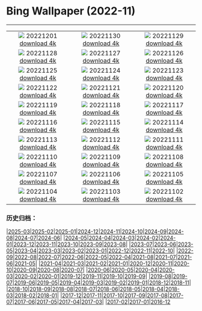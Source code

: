 # Bing Wallpaper (2022-11)
**************
| | | |
| :----: | :----: | :----: |
| ![](https://www.bing.com/th?id=OHR.AntarcticaDay_EN-IN4515439418_1920x1080.jpg) 20221201 [download 4k](https://www.bing.com/th?id=OHR.AntarcticaDay_EN-IN4515439418_UHD.jpg) | ![](https://www.bing.com/th?id=OHR.KhaliyaTopTrek_EN-IN6085442535_1920x1080.jpg) 20221130 [download 4k](https://www.bing.com/th?id=OHR.KhaliyaTopTrek_EN-IN6085442535_UHD.jpg) | ![](https://www.bing.com/th?id=OHR.HeronGiving_EN-IN3807811033_1920x1080.jpg) 20221129 [download 4k](https://www.bing.com/th?id=OHR.HeronGiving_EN-IN3807811033_UHD.jpg) |
| ![](https://www.bing.com/th?id=OHR.RedPlanetDay_EN-IN3181768065_1920x1080.jpg) 20221128 [download 4k](https://www.bing.com/th?id=OHR.RedPlanetDay_EN-IN3181768065_UHD.jpg) | ![](https://www.bing.com/th?id=OHR.Cecropia_EN-IN6595144388_1920x1080.jpg) 20221127 [download 4k](https://www.bing.com/th?id=OHR.Cecropia_EN-IN6595144388_UHD.jpg) | ![](https://www.bing.com/th?id=OHR.VidhanaSoudha_EN-IN5543965189_1920x1080.jpg) 20221126 [download 4k](https://www.bing.com/th?id=OHR.VidhanaSoudha_EN-IN5543965189_UHD.jpg) |
| ![](https://www.bing.com/th?id=OHR.OliveTreeDay_EN-IN2858135320_1920x1080.jpg) 20221125 [download 4k](https://www.bing.com/th?id=OHR.OliveTreeDay_EN-IN2858135320_UHD.jpg) | ![](https://www.bing.com/th?id=OHR.RovinjCroatia_EN-IN5575438445_1920x1080.jpg) 20221124 [download 4k](https://www.bing.com/th?id=OHR.RovinjCroatia_EN-IN5575438445_UHD.jpg) | ![](https://www.bing.com/th?id=OHR.HelianthusAnnuus_EN-IN4868983337_1920x1080.jpg) 20221123 [download 4k](https://www.bing.com/th?id=OHR.HelianthusAnnuus_EN-IN4868983337_UHD.jpg) |
| ![](https://www.bing.com/th?id=OHR.Waterleidingduinen_EN-IN4295260812_1920x1080.jpg) 20221122 [download 4k](https://www.bing.com/th?id=OHR.Waterleidingduinen_EN-IN4295260812_UHD.jpg) | ![](https://www.bing.com/th?id=OHR.FIFA2022_EN-IN0747471587_1920x1080.jpg) 20221121 [download 4k](https://www.bing.com/th?id=OHR.FIFA2022_EN-IN0747471587_UHD.jpg) | ![](https://www.bing.com/th?id=OHR.LandartPainting_EN-IN7351909485_1920x1080.jpg) 20221120 [download 4k](https://www.bing.com/th?id=OHR.LandartPainting_EN-IN7351909485_UHD.jpg) |
| ![](https://www.bing.com/th?id=OHR.ZNPVR_EN-IN9994229994_1920x1080.jpg) 20221119 [download 4k](https://www.bing.com/th?id=OHR.ZNPVR_EN-IN9994229994_UHD.jpg) | ![](https://www.bing.com/th?id=OHR.IslamicArt_EN-IN9111194134_1920x1080.jpg) 20221118 [download 4k](https://www.bing.com/th?id=OHR.IslamicArt_EN-IN9111194134_UHD.jpg) | ![](https://www.bing.com/th?id=OHR.McKenzieRiverTrail_EN-IN1387365715_1920x1080.jpg) 20221117 [download 4k](https://www.bing.com/th?id=OHR.McKenzieRiverTrail_EN-IN1387365715_UHD.jpg) |
| ![](https://www.bing.com/th?id=OHR.Unesco50_EN-IN0976809645_1920x1080.jpg) 20221116 [download 4k](https://www.bing.com/th?id=OHR.Unesco50_EN-IN0976809645_UHD.jpg) | ![](https://www.bing.com/th?id=OHR.LontraCanadensis_EN-IN0625737183_1920x1080.jpg) 20221115 [download 4k](https://www.bing.com/th?id=OHR.LontraCanadensis_EN-IN0625737183_UHD.jpg) | ![](https://www.bing.com/th?id=OHR.SanGiovanni_EN-IN0204571624_1920x1080.jpg) 20221114 [download 4k](https://www.bing.com/th?id=OHR.SanGiovanni_EN-IN0204571624_UHD.jpg) |
| ![](https://www.bing.com/th?id=OHR.FosterCoveredBridge_EN-IN9279266132_1920x1080.jpg) 20221113 [download 4k](https://www.bing.com/th?id=OHR.FosterCoveredBridge_EN-IN9279266132_UHD.jpg) | ![](https://www.bing.com/th?id=OHR.HainesEagle_EN-IN9562184202_1920x1080.jpg) 20221112 [download 4k](https://www.bing.com/th?id=OHR.HainesEagle_EN-IN9562184202_UHD.jpg) | ![](https://www.bing.com/th?id=OHR.MountAbu_EN-IN9235554332_1920x1080.jpg) 20221111 [download 4k](https://www.bing.com/th?id=OHR.MountAbu_EN-IN9235554332_UHD.jpg) |
| ![](https://www.bing.com/th?id=OHR.BadLightning_EN-IN8659016190_1920x1080.jpg) 20221110 [download 4k](https://www.bing.com/th?id=OHR.BadLightning_EN-IN8659016190_UHD.jpg) | ![](https://www.bing.com/th?id=OHR.HedgehogNest_EN-IN8074931663_1920x1080.jpg) 20221109 [download 4k](https://www.bing.com/th?id=OHR.HedgehogNest_EN-IN8074931663_UHD.jpg) | ![](https://www.bing.com/th?id=OHR.GoldenTemplePunjab_EN-IN9163263543_1920x1080.jpg) 20221108 [download 4k](https://www.bing.com/th?id=OHR.GoldenTemplePunjab_EN-IN9163263543_UHD.jpg) |
| ![](https://www.bing.com/th?id=OHR.CrestedButteEclispe_EN-IN9293713189_1920x1080.jpg) 20221107 [download 4k](https://www.bing.com/th?id=OHR.CrestedButteEclispe_EN-IN9293713189_UHD.jpg) | ![](https://www.bing.com/th?id=OHR.MarathonSunday_EN-IN5943628545_1920x1080.jpg) 20221106 [download 4k](https://www.bing.com/th?id=OHR.MarathonSunday_EN-IN5943628545_UHD.jpg) | ![](https://www.bing.com/th?id=OHR.Trossachs_EN-IN4509616425_1920x1080.jpg) 20221105 [download 4k](https://www.bing.com/th?id=OHR.Trossachs_EN-IN4509616425_UHD.jpg) |
| ![](https://www.bing.com/th?id=OHR.Deities_EN-IN6823352594_1920x1080.jpg) 20221104 [download 4k](https://www.bing.com/th?id=OHR.Deities_EN-IN6823352594_UHD.jpg) | ![](https://www.bing.com/th?id=OHR.AmboseliBioshere_EN-IN7057422618_1920x1080.jpg) 20221103 [download 4k](https://www.bing.com/th?id=OHR.AmboseliBioshere_EN-IN7057422618_UHD.jpg) | ![](https://www.bing.com/th?id=OHR.TeaPlantationsMunnar_EN-IN6708509609_1920x1080.jpg) 20221102 [download 4k](https://www.bing.com/th?id=OHR.TeaPlantationsMunnar_EN-IN6708509609_UHD.jpg) |

### 历史归档：

|[2025-03](/../2025-03/2025-03.md)|[2025-02](/../2025-02/2025-02.md)|[2025-01](/../2025-01/2025-01.md)|[2024-12](/../2024-12/2024-12.md)|[2024-11](/../2024-11/2024-11.md)|[2024-10](/../2024-10/2024-10.md)|[2024-09](/../2024-09/2024-09.md)|[2024-08](/../2024-08/2024-08.md)|[2024-07](/../2024-07/2024-07.md)|[2024-06](/../2024-06/2024-06.md)|
|[2024-05](/../2024-05/2024-05.md)|[2024-04](/../2024-04/2024-04.md)|[2024-03](/../2024-03/2024-03.md)|[2024-02](/../2024-02/2024-02.md)|[2024-01](/../2024-01/2024-01.md)|[2023-12](/../2023-12/2023-12.md)|[2023-11](/../2023-11/2023-11.md)|[2023-10](/../2023-10/2023-10.md)|[2023-09](/../2023-09/2023-09.md)|[2023-08](/../2023-08/2023-08.md)|
|[2023-07](/../2023-07/2023-07.md)|[2023-06](/../2023-06/2023-06.md)|[2023-05](/../2023-05/2023-05.md)|[2023-04](/../2023-04/2023-04.md)|[2023-03](/../2023-03/2023-03.md)|[2023-02](/../2023-02/2023-02.md)|[2023-01](/../2023-01/2023-01.md)|[2022-12](/../2022-12/2022-12.md)|[2022-11](/2022-11.md)|[2022-10](/../2022-10/2022-10.md)|
|[2022-09](/../2022-09/2022-09.md)|[2022-08](/../2022-08/2022-08.md)|[2022-07](/../2022-07/2022-07.md)|[2022-06](/../2022-06/2022-06.md)|[2022-05](/../2022-05/2022-05.md)|[2022-04](/../2022-04/2022-04.md)|[2021-08](/../2021-08/2021-08.md)|[2021-07](/../2021-07/2021-07.md)|[2021-06](/../2021-06/2021-06.md)|[2021-05](/../2021-05/2021-05.md)|
|[2021-04](/../2021-04/2021-04.md)|[2021-03](/../2021-03/2021-03.md)|[2021-02](/../2021-02/2021-02.md)|[2021-01](/../2021-01/2021-01.md)|[2020-12](/../2020-12/2020-12.md)|[2020-11](/../2020-11/2020-11.md)|[2020-10](/../2020-10/2020-10.md)|[2020-09](/../2020-09/2020-09.md)|[2020-08](/../2020-08/2020-08.md)|[2020-07](/../2020-07/2020-07.md)|
|[2020-06](/../2020-06/2020-06.md)|[2020-05](/../2020-05/2020-05.md)|[2020-04](/../2020-04/2020-04.md)|[2020-03](/../2020-03/2020-03.md)|[2020-02](/../2020-02/2020-02.md)|[2020-01](/../2020-01/2020-01.md)|[2019-12](/../2019-12/2019-12.md)|[2019-11](/../2019-11/2019-11.md)|[2019-10](/../2019-10/2019-10.md)|[2019-09](/../2019-09/2019-09.md)|
|[2019-08](/../2019-08/2019-08.md)|[2019-07](/../2019-07/2019-07.md)|[2019-06](/../2019-06/2019-06.md)|[2019-05](/../2019-05/2019-05.md)|[2019-04](/../2019-04/2019-04.md)|[2019-03](/../2019-03/2019-03.md)|[2019-02](/../2019-02/2019-02.md)|[2019-01](/../2019-01/2019-01.md)|[2018-12](/../2018-12/2018-12.md)|[2018-11](/../2018-11/2018-11.md)|
|[2018-10](/../2018-10/2018-10.md)|[2018-09](/../2018-09/2018-09.md)|[2018-08](/../2018-08/2018-08.md)|[2018-07](/../2018-07/2018-07.md)|[2018-06](/../2018-06/2018-06.md)|[2018-05](/../2018-05/2018-05.md)|[2018-04](/../2018-04/2018-04.md)|[2018-03](/../2018-03/2018-03.md)|[2018-02](/../2018-02/2018-02.md)|[2018-01](/../2018-01/2018-01.md)|
|[2017-12](/../2017-12/2017-12.md)|[2017-11](/../2017-11/2017-11.md)|[2017-10](/../2017-10/2017-10.md)|[2017-09](/../2017-09/2017-09.md)|[2017-08](/../2017-08/2017-08.md)|[2017-07](/../2017-07/2017-07.md)|[2017-06](/../2017-06/2017-06.md)|[2017-05](/../2017-05/2017-05.md)|[2017-04](/../2017-04/2017-04.md)|[2017-03](/../2017-03/2017-03.md)|
|[2017-02](/../2017-02/2017-02.md)|[2017-01](/../2017-01/2017-01.md)|[2016-12](/../2016-12/2016-12.md)